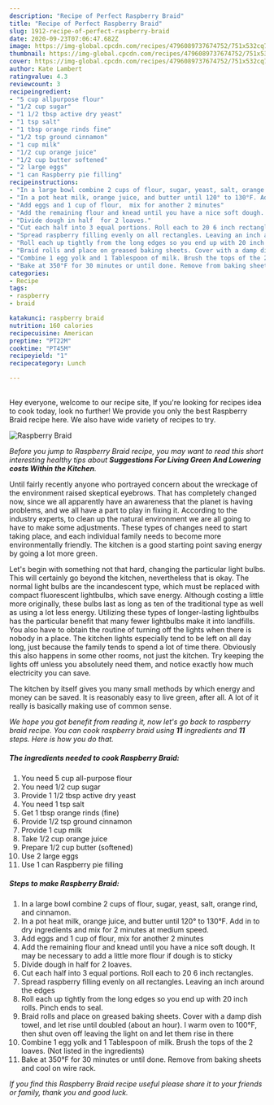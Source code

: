 ```yaml
---
description: "Recipe of Perfect Raspberry Braid"
title: "Recipe of Perfect Raspberry Braid"
slug: 1912-recipe-of-perfect-raspberry-braid
date: 2020-09-23T07:06:47.682Z
image: https://img-global.cpcdn.com/recipes/4796089737674752/751x532cq70/raspberry-braid-recipe-main-photo.jpg
thumbnail: https://img-global.cpcdn.com/recipes/4796089737674752/751x532cq70/raspberry-braid-recipe-main-photo.jpg
cover: https://img-global.cpcdn.com/recipes/4796089737674752/751x532cq70/raspberry-braid-recipe-main-photo.jpg
author: Kate Lambert
ratingvalue: 4.3
reviewcount: 3
recipeingredient:
- "5 cup allpurpose flour"
- "1/2 cup sugar"
- "1 1/2 tbsp active dry yeast"
- "1 tsp salt"
- "1 tbsp orange rinds fine"
- "1/2 tsp ground cinnamon"
- "1 cup milk"
- "1/2 cup orange juice"
- "1/2 cup butter softened"
- "2 large eggs"
- "1 can Raspberry pie filling"
recipeinstructions:
- "In a large bowl combine 2 cups of flour, sugar, yeast, salt, orange rind, and cinnamon."
- "In a pot heat milk, orange juice, and butter until 120° to 130°F. Add in to dry ingredients and mix for 2 minutes at medium speed."
- "Add eggs and 1 cup of flour,  mix for another 2 minutes"
- "Add the remaining flour and knead until you have a nice soft dough. It may be necessary to add a little more flour if dough is to sticky"
- "Divide dough in half  for 2 loaves."
- "Cut each half into 3 equal portions. Roll each to 20 6 inch rectangles."
- "Spread raspberry filling evenly on all rectangles. Leaving an inch around the edges"
- "Roll each up tightly from the long edges so you end up with 20 inch rolls. Pinch ends to seal."
- "Braid rolls and place on greased baking sheets. Cover with a damp dish towel, and let rise until doubled (about an hour). I warm oven to 100°F, then shut oven off leaving the light on and let them rise in there"
- "Combine 1 egg yolk and 1 Tablespoon of milk. Brush the tops of the 2 loaves. (Not listed in the ingredients)"
- "Bake at 350°F for 30 minutes or until done. Remove from baking sheets and cool on wire rack."
categories:
- Recipe
tags:
- raspberry
- braid

katakunci: raspberry braid 
nutrition: 160 calories
recipecuisine: American
preptime: "PT22M"
cooktime: "PT45M"
recipeyield: "1"
recipecategory: Lunch

---
```

<br>
Hey everyone, welcome to our recipe site, If you're looking for recipes idea to cook today, look no further! We provide you only the best Raspberry Braid recipe here. We also have wide variety of recipes to try.
<br>


![Raspberry Braid](https://img-global.cpcdn.com/recipes/4796089737674752/751x532cq70/raspberry-braid-recipe-main-photo.jpg)

<i>Before you jump to Raspberry Braid recipe, you may want to read this short interesting healthy tips about 
<strong>Suggestions For Living Green And Lowering costs Within the Kitchen</strong>.</i>
</br>

Until fairly recently anyone who portrayed concern about the wreckage of the environment raised skeptical eyebrows. That has completely changed now, since we all apparently have an awareness that the planet is having problems, and we all have a part to play in fixing it. According to the industry experts, to clean up the natural environment we are all going to have to make some adjustments. These types of changes need to start taking place, and each individual family needs to become more environmentally friendly. The kitchen is a good starting point saving energy by going a lot more green.

Let's begin with something not that hard, changing the particular light bulbs. This will certainly go beyond the kitchen, nevertheless that is okay. The normal light bulbs are the incandescent type, which must be replaced with compact fluorescent lightbulbs, which save energy. Although costing a little more originally, these bulbs last as long as ten of the traditional type as well as using a lot less energy. Utilizing these types of longer-lasting lightbulbs has the particular benefit that many fewer lightbulbs make it into landfills. You also have to obtain the routine of turning off the lights when there is nobody in a place. The kitchen lights especially tend to be left on all day long, just because the family tends to spend a lot of time there. Obviously this also happens in some other rooms, not just the kitchen. Try keeping the lights off unless you absolutely need them, and notice exactly how much electricity you can save.

The kitchen by itself gives you many small methods by which energy and money can be saved. It is reasonably easy to live green, after all. A lot of it really is basically making use of common sense.


<i>We hope you got benefit from reading it, now let's go back to raspberry braid recipe. You can cook raspberry braid using <strong>11</strong> ingredients and <strong>11</strong> steps. Here is how you do that.
</i>

##### The ingredients needed to cook Raspberry Braid:

1. You need 5 cup all-purpose flour
1. You need 1/2 cup sugar
1. Provide 1 1/2 tbsp active dry yeast
1. You need 1 tsp salt
1. Get 1 tbsp orange rinds (fine)
1. Provide 1/2 tsp ground cinnamon
1. Provide 1 cup milk
1. Take 1/2 cup orange juice
1. Prepare 1/2 cup butter (softened)
1. Use 2 large eggs
1. Use 1 can Raspberry pie filling


##### Steps to make Raspberry Braid:

1. In a large bowl combine 2 cups of flour, sugar, yeast, salt, orange rind, and cinnamon.
1. In a pot heat milk, orange juice, and butter until 120° to 130°F. Add in to dry ingredients and mix for 2 minutes at medium speed.
1. Add eggs and 1 cup of flour,  mix for another 2 minutes
1. Add the remaining flour and knead until you have a nice soft dough. It may be necessary to add a little more flour if dough is to sticky
1. Divide dough in half  for 2 loaves.
1. Cut each half into 3 equal portions. Roll each to 20 6 inch rectangles.
1. Spread raspberry filling evenly on all rectangles. Leaving an inch around the edges
1. Roll each up tightly from the long edges so you end up with 20 inch rolls. Pinch ends to seal.
1. Braid rolls and place on greased baking sheets. Cover with a damp dish towel, and let rise until doubled (about an hour). I warm oven to 100°F, then shut oven off leaving the light on and let them rise in there
1. Combine 1 egg yolk and 1 Tablespoon of milk. Brush the tops of the 2 loaves. (Not listed in the ingredients)
1. Bake at 350°F for 30 minutes or until done. Remove from baking sheets and cool on wire rack.


<i>If you find this Raspberry Braid recipe useful please share it to your friends or family, thank you and good luck.</i>
